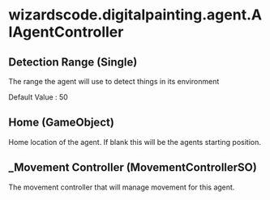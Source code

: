 # wizardscode.digitalpainting.agent.AIAgentController

## Detection Range (Single)

The range the agent will use to detect things in its environment

Default Value     : 50


## Home (GameObject)

Home location of the agent. If blank this will be the agents starting position.


## _Movement Controller (MovementControllerSO)

The movement controller that will manage movement for this agent.

